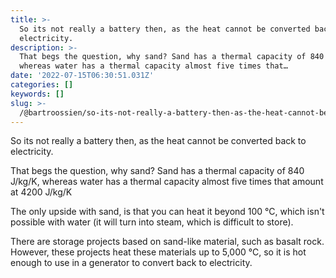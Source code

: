 ```yaml
---
title: >-
  So its not really a battery then, as the heat cannot be converted back to
  electricity.
description: >-
  That begs the question, why sand? Sand has a thermal capacity of 840 J/kg/K,
  whereas water has a thermal capacity almost five times that…
date: '2022-07-15T06:30:51.031Z'
categories: []
keywords: []
slug: >-
  /@bartroossien/so-its-not-really-a-battery-then-as-the-heat-cannot-be-converted-back-to-electricity-d667e2c3707b
---
```


So its not really a battery then, as the heat cannot be converted back to electricity.

That begs the question, why sand? Sand has a thermal capacity of 840 J/kg/K, whereas water has a thermal capacity almost five times that amount at 4200 J/kg/K

The only upside with sand, is that you can heat it beyond 100 °C, which isn't possible with water (it will turn into steam, which is difficult to store).

There are storage projects based on sand-like material, such as basalt rock. However, these projects heat these materials up to 5,000 °C, so it is hot enough to use in a generator to convert back to electricity.